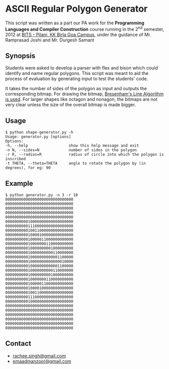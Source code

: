 # ASCII Regular Polygon Generator

This script was written as a part our PA work for the **Programming Languages and Compiler Construction**
course running in the 2<sup>nd</sup> semester, 2012 at [BITS - Pilani, KK Birla Goa Campus][1], under the
guidance of Mr. Ramprasad Joshi and Mr. Durgesh Samant

## Synopsis

Students were asked to develop a parser with flex and bison which could identify and name regular polygons.
This script was meant to aid the process of evaluation by generating input to test the students' code. 

It takes the number of sides of the polygon as input and outputs the corresponding bitmap.
For drawing the bitmap, [Bresenham's Line Algorithm is used][2]. For larger shapes like octagon and nonagon,
the bitmaps are not very clear unless the size of the overall bitmap is made bigger.

[1]: http://universe.bits-pilani.ac.in/Goa/ 
[2]: http://en.wikipedia.org/wiki/Bresenham%27s_line_algorithm

## Usage

    $ python shape-generator.py -h
    Usage: generator.py [options]
    Options:
    -h, --help                  show this help message and exit
    -n N, --sides=N             number of sides in the polygon
    -r R, --radius=R            radius of circle into which the polygon is inscribed
    -t THETA, --theta=THETA     angle to rotate the polygon by (in degrees), for eg: 90

## Example

    $ python generator.py -n 3 -r 10
    000000000000000000000000000000
    000000000000000000000000000000
    000000000000000000000000000000
    000000000000000000000000000000
    000000000000000000000000000000
    000000000010000000000000000000
    000000000011100000000000000000
    000000000010011000000000000000
    000000000010000100000000000000
    000000000010000011000000000000
    000000000010000000110000000000
    000000000010000000001000000000
    000000000010000000000110000000
    000000000010000000000001100000
    000000000010000000000000010000
    000000000010000000000001100000
    000000000010000000000110000000
    000000000010000000001000000000
    000000000010000000110000000000
    000000000010000011000000000000
    000000000010000100000000000000
    000000000010011000000000000000
    000000000011100000000000000000
    000000000010000000000000000000
    000000000000000000000000000000
    000000000000000000000000000000
    000000000000000000000000000000
    000000000000000000000000000000
    000000000000000000000000000000
    000000000000000000000000000000

## Contact

  * rachee.singh@gmail.com
  * emaadmanzoor@gmail.com
